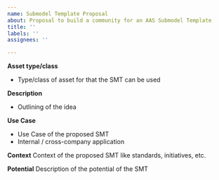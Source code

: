 ```yaml
---
name: Submodel Template Proposal
about: Proposal to build a community for an AAS Submodel Template
title: ''
labels: ''
assignees: ''

---
```


**Asset type/class**
- Type/class of asset for that the SMT can be used

**Description**
- Outlining of the idea

**Use Case**
- Use Case of the proposed SMT
- Internal / cross-company application

**Context**
Context of the proposed SMT like standards, initiatives, etc.

**Potential**
Description of the potential of the SMT
